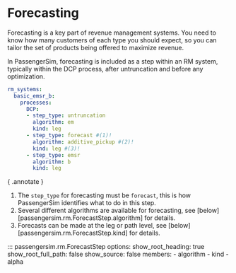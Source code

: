 # Forecasting

Forecasting is a key part of revenue management systems.  You need to know how
many customers of each type you should expect, so you can tailor the set of
products being offered to maximize revenue.

In PassengerSim, forecasting is included as a step within an RM system, typically
within the DCP process, after untruncation and before any optimization.

```yaml
rm_systems:
  basic_emsr_b:
    processes:
      DCP:
      - step_type: untruncation
        algorithm: em
        kind: leg
      - step_type: forecast #(1)!
        algorithm: additive_pickup #(2)!
        kind: leg #(3)!
      - step_type: emsr
        algorithm: b
        kind: leg
```
{ .annotate }

1.  The `step_type` for forecasting must be `forecast`, this is how PassengerSim
    identifies what to do in this step.
2.  Several different algorithms are available for forecasting, see
    [below][passengersim.rm.ForecastStep.algorithm] for details.
3.  Forecasts can be made at the leg or path level, see
    [below][passengersim.rm.ForecastStep.kind] for details.


::: passengersim.rm.ForecastStep
    options:
      show_root_heading: true
      show_root_full_path: false
      show_source: false
      members:
        - algorithm
        - kind
        - alpha
